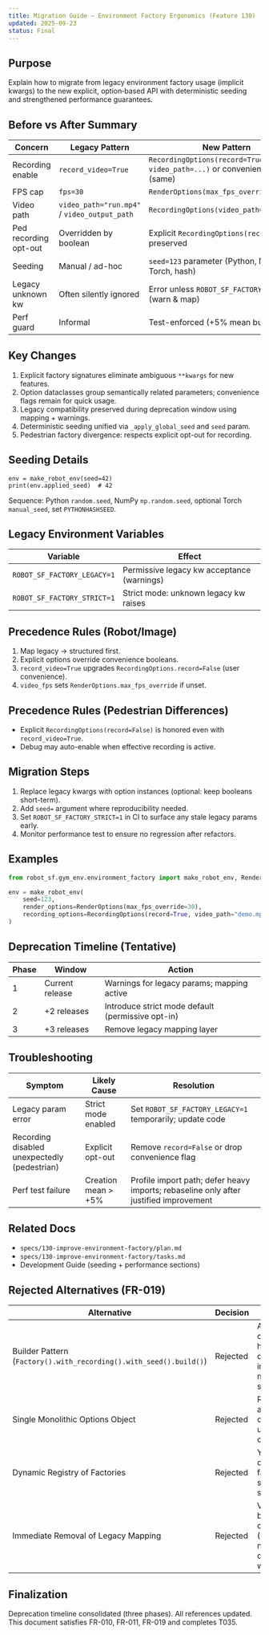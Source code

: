 ```yaml
---
title: Migration Guide – Environment Factory Ergonomics (Feature 130)
updated: 2025-09-23
status: Final
---
```


## Purpose
Explain how to migrate from legacy environment factory usage (implicit kwargs) to the new explicit, option‑based API with deterministic seeding and strengthened performance guarantees.

## Before vs After Summary
| Concern | Legacy Pattern | New Pattern |
|---------|---------------|-------------|
| Recording enable | `record_video=True` | `RecordingOptions(record=True, video_path=...)` or convenience flag (same) |
| FPS cap | `fps=30` | `RenderOptions(max_fps_override=30)` |
| Video path | `video_path="run.mp4"` / `video_output_path` | `RecordingOptions(video_path="run.mp4")` |
| Ped recording opt-out | Overridden by boolean | Explicit `RecordingOptions(record=False)` preserved |
| Seeding | Manual / ad-hoc | `seed=123` parameter (Python, NumPy, Torch, hash) |
| Legacy unknown kw | Often silently ignored | Error unless `ROBOT_SF_FACTORY_LEGACY=1` (warn & map) |
| Perf guard | Informal | Test-enforced (+5% mean budget) |

## Key Changes
1. Explicit factory signatures eliminate ambiguous `**kwargs` for new features.
2. Option dataclasses group semantically related parameters; convenience flags remain for quick usage.
3. Legacy compatibility preserved during deprecation window using mapping + warnings.
4. Deterministic seeding unified via `_apply_global_seed` and `seed` param.
5. Pedestrian factory divergence: respects explicit opt-out for recording.

## Seeding Details
```
env = make_robot_env(seed=42)
print(env.applied_seed)  # 42
```
Sequence: Python `random.seed`, NumPy `np.random.seed`, optional Torch `manual_seed`, set `PYTHONHASHSEED`.

## Legacy Environment Variables
| Variable | Effect |
|----------|--------|
| `ROBOT_SF_FACTORY_LEGACY=1` | Permissive legacy kw acceptance (warnings) |
| `ROBOT_SF_FACTORY_STRICT=1` | Strict mode: unknown legacy kw raises |

## Precedence Rules (Robot/Image)
1. Map legacy → structured first.
2. Explicit options override convenience booleans.
3. `record_video=True` upgrades `RecordingOptions.record=False` (user convenience).
4. `video_fps` sets `RenderOptions.max_fps_override` if unset.

## Precedence Rules (Pedestrian Differences)
* Explicit `RecordingOptions(record=False)` is honored even with `record_video=True`.
* Debug may auto-enable when effective recording is active.

## Migration Steps
1. Replace legacy kwargs with option instances (optional: keep booleans short-term).
2. Add `seed=` argument where reproducibility needed.
3. Set `ROBOT_SF_FACTORY_STRICT=1` in CI to surface any stale legacy params early.
4. Monitor performance test to ensure no regression after refactors.

## Examples
```python
from robot_sf.gym_env.environment_factory import make_robot_env, RenderOptions, RecordingOptions

env = make_robot_env(
    seed=123,
    render_options=RenderOptions(max_fps_override=30),
    recording_options=RecordingOptions(record=True, video_path="demo.mp4"),
)
```

## Deprecation Timeline (Tentative)
| Phase | Window | Action |
|-------|--------|--------|
| 1 | Current release | Warnings for legacy params; mapping active |
| 2 | +2 releases | Introduce strict mode default (permissive opt-in) |
| 3 | +3 releases | Remove legacy mapping layer |

## Troubleshooting
| Symptom | Likely Cause | Resolution |
|---------|--------------|-----------|
| Legacy param error | Strict mode enabled | Set `ROBOT_SF_FACTORY_LEGACY=1` temporarily; update code |
| Recording disabled unexpectedly (pedestrian) | Explicit opt-out | Remove `record=False` or drop convenience flag |
| Perf test failure | Creation mean > +5% | Profile import path; defer heavy imports; rebaseline only after justified improvement |

## Related Docs
* `specs/130-improve-environment-factory/plan.md`
* `specs/130-improve-environment-factory/tasks.md`
* Development Guide (seeding + performance sections)

## Rejected Alternatives (FR-019)
| Alternative | Decision | Rationale |
|-------------|----------|-----------|
| Builder Pattern (`Factory().with_recording().with_seed().build()`) | Rejected | Adds ceremony, hides discoverability in IDE; no multi-step state needed. |
| Single Monolithic Options Object | Rejected | Reduces autocomplete clarity; groups unrelated concerns. |
| Dynamic Registry of Factories | Rejected | YAGNI; current set of factories stable and small. |
| Immediate Removal of Legacy Mapping | Rejected | Violates backward compatibility (Principle VII); need deprecation window. |

## Finalization
Deprecation timeline consolidated (three phases). All references updated. This document satisfies FR-010, FR-011, FR-019 and completes T035.
